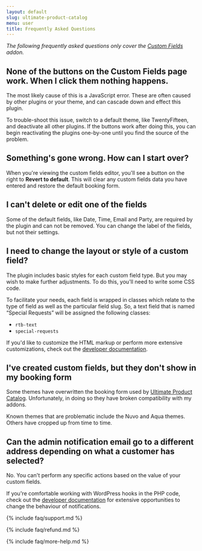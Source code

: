 ```yaml
---
layout: default
slug: ultimate-product-catalog
menu: user
title: Frequently Asked Questions
---
```

*The following frequently asked questions only cover the [Custom Fields](../custom-fields) addon.*

## None of the buttons on the Custom Fields page work. When I click them nothing happens.

The most likely cause of this is a JavaScript error. These are often caused by other plugins or your theme, and can cascade down and effect this plugin.

To trouble-shoot this issue, switch to a default theme, like TwentyFifteen, and deactivate all other plugins. If the buttons work after doing this, you can begin reactivating the plugins one-by-one until you find the source of the problem.

## Something's gone wrong. How can I start over?

When you're viewing the custom fields editor, you'll see a button on the right to **Revert to default**. This will clear any custom fields data you have entered and restore the default booking form.

## I can't delete or edit one of the fields

Some of the default fields, like Date, Time, Email and Party, are required by the plugin and can not be removed. You can change the label of the fields, but not their settings.

## I need to change the layout or style of a custom field?

The plugin includes basic styles for each custom field type. But you may wish to make further adjustments. To do this, you'll need to write some CSS code.

To facilitate your needs, each field is wrapped in classes which relate to the type of field as well as the particular field slug. So, a text field that is named “Special Requests” will be assigned the following classes:

- `rtb-text`
- `special-requests`

If you'd like to customize the HTML markup or perform more extensive customizations, check out the [developer documentation](../../../developer).

## I've created custom fields, but they don't show in my booking form

Some themes have overwritten the booking form used by [Ultimate Product Catalog](http://wordpress.org/plugins/ultimate-product-catalog). Unfortunately, in doing so they have broken compatibility with my addons.

Known themes that are problematic include the Nuvo and Aqua themes. Others have cropped up from time to time.

## Can the admin notification email go to a different address depending on what a customer has selected?

No. You can't perform any specific actions based on the value of your custom fields.

If you're comfortable working with WordPress hooks in the PHP code, check out the [developer documentation](../../../developer) for extensive opportunities to change the behaviour of notifications.

{% include faq/support.md %}

{% include faq/refund.md %}

{% include faq/more-help.md %}
